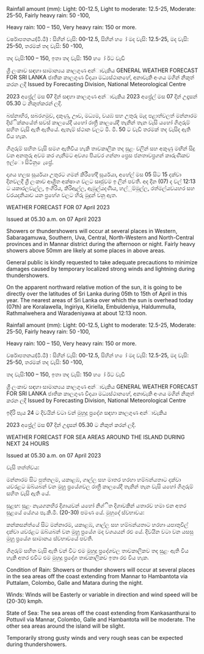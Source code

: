 Rainfall amount (mm): Light: 00-12.5, Light to moderate: 12.5-25, Moderate: 25-50, Fairly heavy rain: 50 -100,

Heavy rain: 100 – 150, Very heavy rain: 150 or more.

වර්ෂාපතනය(මි.මී) : සිහින් වැසි: 00-12.5, සිහින් හ ෝ මද වැසි: 12.5-25, මද වැසි: 25-50, තරමක් තද වැසි: 50 -100,

තද වැසි:100 – 150, ඉතා තද වැසි: 150 හ ෝ ඊට වැඩි

ශ්‍රී ලංකාව සඳහා සාමාන්‍යය කාලගුණ අන්‍ාවැකිය GENERAL WEATHER FORECAST FOR SRI LANKA ජාතික කාලගුණ විදයා මධ්‍යස්ථානහේ, අනාවැකි අංශය මගින් නිකුත් කරන ලදි Issued by Forecasting Division, National Meteorological Centre

2023 අප්‍රේල් මස 07 දින්‍ සඳහා කාලගුණ අන්‍ාවැකිය 2023 අප්‍රේල් මස 07 දින්‍ උදෑසන්‍ 05.30 ට නිකුත්කරන්‍ ලදි.

බස්නාහිර, සබරගමුව, දකුණු, ඌව, මධ්‍යම, වයඹ සහ උතුරු මැද පළාත්වලත් මන්නාරම දිස්ික්කයේත් සවස් කාලයේදී යහෝ රාත්‍රී කාලයේදී තැනින් තැන වැසි යහෝ ගිගුරුම් සහිත වැසි ඇති ඇතියේ. ඇතැම් ස්ථාන වලට මි. මී. 50 ට වැඩි තරමක් තද වැසිද ඇති විය හැක.

ගිගුරුම් සහිත වැසි සමග ඇතිවිය හැකි තාවකාලික තද සුළං වලින් සහ අකුණු මඟින් සිදු වන අනතුරු අවම කර ගැනීමට අවශ්‍ය පියවර ගන්නා ප්‍රෙස ජනතාවප්‍රගන් කාරුණිකව ඉල්ො සිටිනු ෙැප්‍රේ.

දෘශය හලස සූර්යයා උතුරට ගමන් කිරීහේදී සූර්යයා, අහේල් මස 05 සිට 15 දක්වා දිනවලදී ශ්‍රී ලංකාව ආශ්‍රිත අක්ෂාංශ වලට සෘජුවම ඉ ලින් පවතී. අද දින (07) ද වල් 12:13 ට යකාරලවැල්ල, ඉංගිරිය, කිරිඇල්ල, ඇඹුල්යදණිය, හල්ුම්මුල්ල, රත්මල්යවයහර සහ වරයදනියාව යන ප්‍රහේශ වලට හිරු මුදුන් වනු ඇත.

WEATHER FORECAST FOR 07 April 2023

Issued at 05.30 a.m. on 07 April 2023

Showers or thundershowers will occur at several places in Western, Sabaragamuwa, Southern, Uva, Central, North-Western and North-Central provinces and in Mannar district during the afternoon or night. Fairly heavy showers above 50mm are likely at some places in above areas.

General public is kindly requested to take adequate precautions to minimize damages caused by temporary localized strong winds and lightning during thundershowers.

On the apparent northward relative motion of the sun, it is going to be directly over the latitudes of Sri Lanka during 05th to 15th of April in this year. The nearest areas of Sri Lanka over which the sun is overhead today (07th) are Koralawella, Ingiriya, Kiriella, Embuldeniya, Haldummulla, Rathmalwehera and Waradeniyawa at about 12:13 noon.

Rainfall amount (mm): Light: 00-12.5, Light to moderate: 12.5-25, Moderate: 25-50, Fairly heavy rain: 50 -100,

Heavy rain: 100 – 150, Very heavy rain: 150 or more.

වර්ෂාපතනය(මි.මී) : සිහින් වැසි: 00-12.5, සිහින් හ ෝ මද වැසි: 12.5-25, මද වැසි: 25-50, තරමක් තද වැසි: 50 -100,

තද වැසි:100 – 150, ඉතා තද වැසි: 150 හ ෝ ඊට වැඩි

ශ්‍රී ලංකාව සඳහා සාමාන්‍යය කාලගුණ අන්‍ාවැකිය GENERAL WEATHER FORECAST FOR SRI LANKA ජාතික කාලගුණ විදයා මධ්‍යස්ථානහේ, අනාවැකි අංශය මගින් නිකුත් කරන ලදි Issued by Forecasting Division, National Meteorological Centre

ඉදිරි පැය 24 ට දිවයින්‍ වටා වන්‍ මුහුදු ප්‍රදේශ සඳහා කාලගුණ අන්‍ාවැකිය

2023 අප්‍රේල් මස 07 දින්‍ උදෑසන්‍ 05.30 ට නිකුත් කරන්‍ ලදි.

WEATHER FORECAST FOR SEA AREAS AROUND THE ISLAND DURING NEXT 24 HOURS

Issued at 05.30 a.m. on 07 April 2023

වැසි තත්ත්වය:

මන්නාරම සිට පුත්තලම, යකාළඹ, ගාල්ල සහ මාතර හරහා හම්බන්යතාට දක්වා යවරළට ඔබ්යබන් වන මුහුු ප්‍රයේශවල රාත්‍රී කාලයේදී තැනින් තැන වැසි යහෝ ගිගුරුම් සහිත වැසි ඇති යේ.

සුළඟ: සුළං නැයගනහිර දිශායවන් යහෝ නිශ්ිත දිශාවකින් යතාරව හමා එන අතර සුළයේ යේගය පැ.කි.මී. (20-30) පමණ යේ. මුහුදේ ස්වභාවය:

කන්කසන්ත්යේ සිට මන්නාරම, යකාළඹ, ගාල්ල සහ හම්බන්යතාට හරහා යපාතුවිල් දක්වා යවරළට ඔබ්යබන් වන මුහුු ප්‍රයේශ මද වශයයන් රළු යේ. දිවයින වටා වන යසසු මුහුු ප්‍රයේශ සාමානය ස්වභාවයේ පවතී.

ගිගුරුම් සහිත වැසි ඇති වන්‍ විට එම මුහුදු ප්‍රදේශවල තාවකාලිකව තද සුළං ඇති විය හැකි අතර එවිට එම මුහුදු ප්‍රදේශ තාවකාලිකව ඉතා රළු විය හැක.

Condition of Rain: Showers or thunder showers will occur at several places in the sea areas off the coast extending from Mannar to Hambantota via Puttalam, Colombo, Galle and Matara during the night.

Winds: Winds will be Easterly or variable in direction and wind speed will be (20-30) kmph.

State of Sea: The sea areas off the coast extending from Kankasanthurai to Pottuvil via Mannar, Colombo, Galle and Hambantota will be moderate. The other sea areas around the island will be slight.

Temporarily strong gusty winds and very rough seas can be expected during thundershowers.